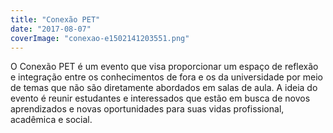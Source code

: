 ```yaml
---
title: "Conexão PET"
date: "2017-08-07"
coverImage: "conexao-e1502141203551.png"
---
```


O Conexão PET é um evento que visa proporcionar um espaço de reflexão e integração entre os conhecimentos de fora e os da universidade por meio de temas que não são diretamente abordados em salas de aula. A ideia do evento é reunir estudantes e interessados que estão em busca de novos aprendizados e novas oportunidades para suas vidas profissional, acadêmica e social.
